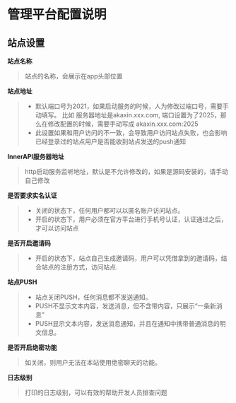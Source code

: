 # 管理平台配置说明

## 站点设置

**站点名称**

> 站点的名称，会展示在app头部位置

**站点地址**

> * 默认端口号为2021，如果启动服务的时候，人为修改过端口号，需要手动填写。 比如 服务器地址是akaxin.xxx.com, 端口设置为了2025，那么在修改配置的时候，需要手动写成 akaxin.xxx.com:2025
> * 此设置如果和用户访问的不一致，会导致用户访问站点失败，也会影响已经登录过的站点用户是否能收到站点发送的push通知
> 

**InnerAPI服务器地址**

> http启动服务监听地址，默认是不允许修改的，如果是源码安装的，请手动自己修改

**是否要求实名认证**

> * 关闭的状态下，任何用户都可以以匿名账户访问站点。
> * 开启的状态下，用户必须在官方平台进行手机号认证，认证通过之后，才可以访问站点

**是否开启邀请码**
> * 开启的状态下，站点自己生成邀请码，用户可以凭借拿到的邀请码，结合站点的注册方式，访问站点.

**站点PUSH**

> * 站点关闭PUSH，任何消息都不发送通知。
> * PUSH不显示文本内容，发送消息，但不含带内容，只展示“一条新消息”
> * PUSH显示文本内容，发送消息通知，并且在通知中携带普通消息的明文信息。

**是否开启绝密功能**
> 如关闭，则用户无法在本站使用绝密聊天的功能。

**日志级别**
> 打印的日志级别，可以有效的帮助开发人员排查问题